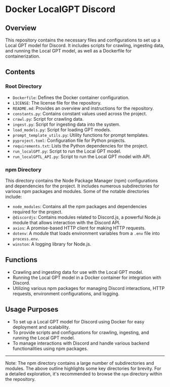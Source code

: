 # Docker LocalGPT Discord

## Overview
This repository contains the necessary files and configurations to set up a Local GPT model for Discord. It includes scripts for crawling, ingesting data, and running the Local GPT model, as well as a Dockerfile for containerization.

## Contents

### Root Directory
- `Dockerfile`: Defines the Docker container configuration.
- `LICENSE`: The license file for the repository.
- `README.md`: Provides an overview and instructions for the repository.
- `constants.py`: Contains constant values used across the project.
- `crawl.py`: Script for crawling data.
- `ingest.py`: Script for ingesting data into the system.
- `load_models.py`: Script for loading GPT models.
- `prompt_template_utils.py`: Utility functions for prompt templates.
- `pyproject.toml`: Configuration file for Python projects.
- `requirements.txt`: Lists the Python dependencies for the project.
- `run_localGPT.py`: Script to run the Local GPT model.
- `run_localGPTL_API.py`: Script to run the Local GPT model with API.

### npm Directory
This directory contains the Node Package Manager (npm) configurations and dependencies for the project. It includes numerous subdirectories for various npm packages and modules. Some of the notable directories include:
- `node_modules`: Contains all the npm packages and dependencies required for the project.
- `@discordjs`: Contains modules related to Discord.js, a powerful Node.js module that allows interaction with the Discord API.
- `axios`: A promise-based HTTP client for making HTTP requests.
- `dotenv`: A module that loads environment variables from a `.env` file into `process.env`.
- `winston`: A logging library for Node.js.

## Functions
- Crawling and ingesting data for use with the Local GPT model.
- Running the Local GPT model in a Docker container for integration with Discord.
- Utilizing various npm packages for managing Discord interactions, HTTP requests, environment configurations, and logging.

## Usage Purposes
- To set up a Local GPT model for Discord using Docker for easy deployment and scalability.
- To provide scripts and configurations for crawling, ingesting, and running the Local GPT model.
- To manage interactions with Discord and handle various backend functionalities using npm packages.

---

Note: The npm directory contains a large number of subdirectories and modules. The above outline highlights some key directories for brevity. For a detailed exploration, it's recommended to browse the `npm` directory within the repository.

